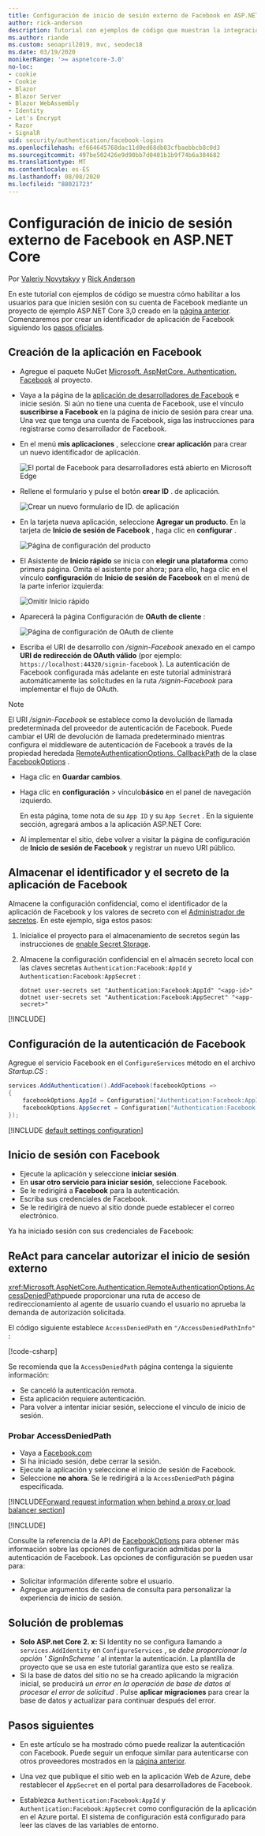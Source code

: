 ```yaml
---
title: Configuración de inicio de sesión externo de Facebook en ASP.NET Core
author: rick-anderson
description: Tutorial con ejemplos de código que muestran la integración de la autenticación de usuarios de cuentas de Facebook en una aplicación de ASP.NET Core existente.
ms.author: riande
ms.custom: seoapril2019, mvc, seodec18
ms.date: 03/19/2020
monikerRange: '>= aspnetcore-3.0'
no-loc:
- cookie
- Cookie
- Blazor
- Blazor Server
- Blazor WebAssembly
- Identity
- Let's Encrypt
- Razor
- SignalR
uid: security/authentication/facebook-logins
ms.openlocfilehash: ef664645768dac11d0ed68db03cfbaebbcb8c0d3
ms.sourcegitcommit: 497be502426e9d90bb7d0401b1b9f74b6a384682
ms.translationtype: MT
ms.contentlocale: es-ES
ms.lasthandoff: 08/08/2020
ms.locfileid: "88021723"
---
```

# <a name="facebook-external-login-setup-in-aspnet-core"></a>Configuración de inicio de sesión externo de Facebook en ASP.NET Core

Por [Valeriy Novytskyy](https://github.com/01binary) y [Rick Anderson](https://twitter.com/RickAndMSFT)

<!-- per @rick-anderson and scott addie, don't update images. Remove images and point the customer to the FB set up page. FB needs to maintain  instructions to get key and secret.
-->

En este tutorial con ejemplos de código se muestra cómo habilitar a los usuarios para que inicien sesión con su cuenta de Facebook mediante un proyecto de ejemplo ASP.NET Core 3,0 creado en la [página anterior](xref:security/authentication/social/index). Comenzaremos por crear un identificador de aplicación de Facebook siguiendo los [pasos oficiales](https://developers.facebook.com).

## <a name="create-the-app-in-facebook"></a>Creación de la aplicación en Facebook

* Agregue el paquete NuGet [Microsoft. AspNetCore. Authentication. Facebook](https://www.nuget.org/packages/Microsoft.AspNetCore.Authentication.Facebook) al proyecto.

* Vaya a la página de la [aplicación de desarrolladores de Facebook](https://developers.facebook.com/apps/) e inicie sesión. Si aún no tiene una cuenta de Facebook, use el vínculo **suscribirse a Facebook** en la página de inicio de sesión para crear una.  Una vez que tenga una cuenta de Facebook, siga las instrucciones para registrarse como desarrollador de Facebook.

* En el menú **mis aplicaciones** , seleccione **crear aplicación** para crear un nuevo identificador de aplicación.

   ![El portal de Facebook para desarrolladores está abierto en Microsoft Edge](index/_static/FBMyApps.png)

* Rellene el formulario y pulse el botón **crear ID** . de aplicación.

  ![Crear un nuevo formulario de ID. de aplicación](index/_static/FBNewAppId.png)

* En la tarjeta nueva aplicación, seleccione **Agregar un producto**.  En la tarjeta de **Inicio de sesión de Facebook** , haga clic en **configurar** . 

  ![Página de configuración del producto](index/_static/FBProductSetup.png)

* El Asistente de **Inicio rápido** se inicia con **elegir una plataforma** como primera página. Omita el asistente por ahora; para ello, haga clic en el vínculo **configuración** de **Inicio de sesión de Facebook** en el menú de la parte inferior izquierda:

  ![Omitir Inicio rápido](index/_static/FBSkipQuickStart.png)

* Aparecerá la página Configuración de **OAuth de cliente** :

  ![Página de configuración de OAuth de cliente](index/_static/FBOAuthSetup.png)

* Escriba el URI de desarrollo con */signin-Facebook* anexado en el campo **URI de redirección de OAuth válido** (por ejemplo: `https://localhost:44320/signin-facebook` ). La autenticación de Facebook configurada más adelante en este tutorial administrará automáticamente las solicitudes en la ruta */signin-Facebook* para implementar el flujo de OAuth.

> [!NOTE]
> El URI */signin-Facebook* se establece como la devolución de llamada predeterminada del proveedor de autenticación de Facebook. Puede cambiar el URI de devolución de llamada predeterminado mientras configura el middleware de autenticación de Facebook a través de la propiedad heredada [RemoteAuthenticationOptions. CallbackPath](/dotnet/api/microsoft.aspnetcore.authentication.remoteauthenticationoptions.callbackpath) de la clase [FacebookOptions](/dotnet/api/microsoft.aspnetcore.authentication.facebook.facebookoptions) .

* Haga clic en **Guardar cambios**.

* Haga clic en **configuración**  >  vínculo**básico** en el panel de navegación izquierdo.

  En esta página, tome nota de su `App ID` y su `App Secret` . En la siguiente sección, agregará ambos a la aplicación ASP.NET Core:

* Al implementar el sitio, debe volver a visitar la página de configuración de **Inicio de sesión de Facebook** y registrar un nuevo URI público.

## <a name="store-the-facebook-app-id-and-secret"></a>Almacenar el identificador y el secreto de la aplicación de Facebook

Almacene la configuración confidencial, como el identificador de la aplicación de Facebook y los valores de secreto con el [Administrador de secretos](xref:security/app-secrets). En este ejemplo, siga estos pasos:

1. Inicialice el proyecto para el almacenamiento de secretos según las instrucciones de [enable Secret Storage](xref:security/app-secrets#enable-secret-storage).
1. Almacene la configuración confidencial en el almacén secreto local con las claves secretas `Authentication:Facebook:AppId` y `Authentication:Facebook:AppSecret` :

    ```dotnetcli
    dotnet user-secrets set "Authentication:Facebook:AppId" "<app-id>"
    dotnet user-secrets set "Authentication:Facebook:AppSecret" "<app-secret>"
    ```

[!INCLUDE[](~/includes/environmentVarableColon.md)]

## <a name="configure-facebook-authentication"></a>Configuración de la autenticación de Facebook

Agregue el servicio Facebook en el `ConfigureServices` método en el archivo *Startup.CS* :

```csharp
services.AddAuthentication().AddFacebook(facebookOptions =>
{
    facebookOptions.AppId = Configuration["Authentication:Facebook:AppId"];
    facebookOptions.AppSecret = Configuration["Authentication:Facebook:AppSecret"];
});
```

[!INCLUDE [default settings configuration](includes/default-settings.md)]

## <a name="sign-in-with-facebook"></a>Inicio de sesión con Facebook

* Ejecute la aplicación y seleccione **iniciar sesión**. 
* En **usar otro servicio para iniciar sesión**, seleccione Facebook.
* Se le redirigirá a **Facebook** para la autenticación.
* Escriba sus credenciales de Facebook.
* Se le redirigirá de nuevo al sitio donde puede establecer el correo electrónico.

Ya ha iniciado sesión con sus credenciales de Facebook:

<a name="react"></a>

## <a name="react-to-cancel-authorize-external-sign-in"></a>ReAct para cancelar autorizar el inicio de sesión externo

<xref:Microsoft.AspNetCore.Authentication.RemoteAuthenticationOptions.AccessDeniedPath>puede proporcionar una ruta de acceso de redireccionamiento al agente de usuario cuando el usuario no aprueba la demanda de autorización solicitada.

El código siguiente establece `AccessDeniedPath` en `"/AccessDeniedPathInfo"` :

[!code-csharp[](~/security/authentication/social/social-code/StartupAccessDeniedPath.cs?name=snippetFB)]

Se recomienda que la `AccessDeniedPath` página contenga la siguiente información:

*  Se canceló la autenticación remota.
* Esta aplicación requiere autenticación.
* Para volver a intentar iniciar sesión, seleccione el vínculo de inicio de sesión.

### <a name="test-accessdeniedpath"></a>Probar AccessDeniedPath

* Vaya a [Facebook.com](https://www.facebook.com/)
* Si ha iniciado sesión, debe cerrar la sesión.
* Ejecute la aplicación y seleccione el inicio de sesión de Facebook.
* Seleccione **no ahora**. Se le redirigirá a la `AccessDeniedPath` página especificada.

<!-- End of React  -->
[!INCLUDE[Forward request information when behind a proxy or load balancer section](includes/forwarded-headers-middleware.md)]

[!INCLUDE[](includes/chain-auth-providers.md)]

Consulte la referencia de la API de [FacebookOptions](/dotnet/api/microsoft.aspnetcore.builder.facebookoptions) para obtener más información sobre las opciones de configuración admitidas por la autenticación de Facebook. Las opciones de configuración se pueden usar para:

* Solicitar información diferente sobre el usuario.
* Agregue argumentos de cadena de consulta para personalizar la experiencia de inicio de sesión.

## <a name="troubleshooting"></a>Solución de problemas

* **Solo ASP.net Core 2. x:** Si Identity no se configura llamando a `services.AddIdentity` en `ConfigureServices` , se *debe proporcionar la opción ' SignInScheme '* al intentar la autenticación. La plantilla de proyecto que se usa en este tutorial garantiza que esto se realiza.
* Si la base de datos del sitio no se ha creado aplicando la migración inicial, se producirá *un error en la operación de base de datos al procesar el error de solicitud* . Pulse **aplicar migraciones** para crear la base de datos y actualizar para continuar después del error.

## <a name="next-steps"></a>Pasos siguientes

* En este artículo se ha mostrado cómo puede realizar la autenticación con Facebook. Puede seguir un enfoque similar para autenticarse con otros proveedores mostrados en la [página anterior](xref:security/authentication/social/index).

* Una vez que publique el sitio web en la aplicación Web de Azure, debe restablecer el `AppSecret` en el portal para desarrolladores de Facebook.

* Establezca `Authentication:Facebook:AppId` y `Authentication:Facebook:AppSecret` como configuración de la aplicación en el Azure portal. El sistema de configuración está configurado para leer las claves de las variables de entorno.
